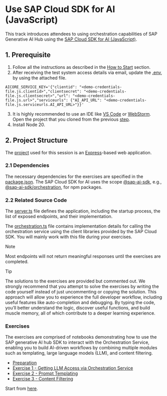 # Use SAP Cloud SDK for AI (JavaScript)

This track introduces attendees to using orchestration capabilities of SAP Generative AI Hub using the [SAP Cloud SDK for AI (JavaScript)](https://github.com/SAP/ai-sdk-js).

## 1. Prerequisite

1. Follow all the instructions as described in the [How to Start](../../README.md#how-to-start) section.
2. After receiving the test system access details via email, update the [.env](app/.env), by using the attached file.
```
AICORE_SERVICE_KEY='{"clientid": "<demo-credentials-file.js.clientid>","clientsecret": "<demo-credentials-file.js.clientsecret>","url": "<demo-credentials-file.js.url>","serviceurls": {"AI_API_URL": "<demo-credentials-file.js.serviceurls.AI_API_URL>"}}'
```
3. It is highly recommended to use an IDE like [VS Code](https://code.visualstudio.com) or [WebStorm](https://www.jetbrains.com/webstorm/).
Open the project that you cloned from the previous [step](../../README.md#how-to-start).
4. Install Node 20.

## 2. Project Structure
The [project](app) used for this session is an [Express](https://www.npmjs.com/package/express)-based web application.

### 2.1 Dependencies
The necessary dependencies for the exercises are specified in the [package.json](app/package.json). 
The SAP Cloud SDK for AI uses the scope [@sap-ai-sdk](https://www.npmjs.com/search?q=%40sap-ai-sdk), e.g., [@sap-ai-sdk/orchestration](https://www.npmjs.com/package/@sap-ai-sdk/orchestration), for npm packages.

### 2.2 Related Source Code
The [server.ts](app/src/server.ts) file defines the application, including the startup process, the list of exposed endpoints, and their implementation.

The [orchestration.ts](app/src/orchestration.ts) file contains implementation details for calling the orchestration service using the client libraries provided by the SAP Cloud SDK.
You will mainly work with this file during your exercises.

> [!NOTE]
> Most endpoints will not return meaningful responses until the exercises are completed.

> [!TIP]
> The solutions to the exercises are provided but commented out. 
> We strongly recommend that you attempt to solve the exercises by writing the code yourself instead of just uncommenting or copying the solution. 
> This approach will allow you to experience the full developer workflow, including useful features like auto-completion and debugging. 
> By typing the code, you’ll better understand the logic, discover useful functions, and build muscle memory, all of which contribute to a deeper learning experience.

### Exercises

The exercises are comprised of notebooks demonstrating how to use the SAP generative AI hub SDK to interact with the Orchestration Service, enabling you to build AI-driven workflows by combining multiple modules such as templating, large language models (LLM), and content filtering.

- [Preparation](ex0/README.md)
- [Exercise 1 - Getting LLM Access via Orchestration Service](ex1/README.md)
- [Exercise 2 - Prompt Templating](ex2/README.md)
- [Exercise 3 - Content Filtering](ex3/README.md)

Start from [here](./ex0/README.md).
